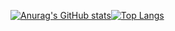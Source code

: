 [![Anurag's GitHub stats](https://github-readme-stats.vercel.app/api?username=mlk-chess&show_icons=true&theme=cobalt)](https://github.com/mlk-chess/github-readme-stats)[![Top Langs](https://github-readme-stats.vercel.app/api/top-langs/?username=mlk-chess&theme=cobalt)](https://github.com/mlk-chess/github-readme-stats)
